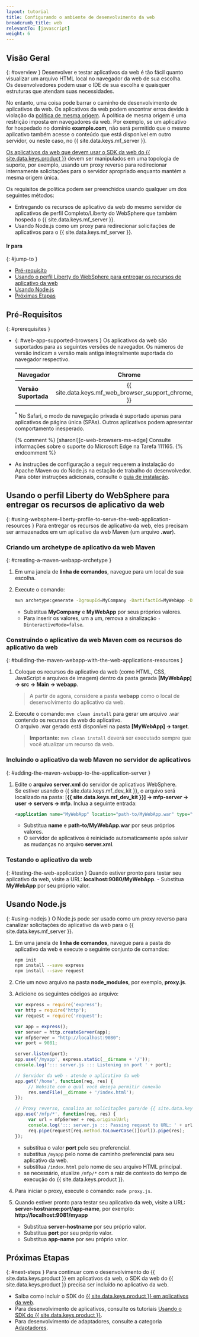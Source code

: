 ```yaml
---
layout: tutorial
title: Configurando o ambiente de desenvolvimento da web
breadcrumb_title: web
relevantTo: [javascript]
weight: 6
---
```

<!-- NLS_CHARSET=UTF-8 -->
## Visão Geral
{: #overview }
Desenvolver e testar aplicativos da web é tão fácil quanto visualizar um arquivo HTML local no navegador da web de sua escolha.  
Os desenvolvedores podem usar o IDE de sua escolha e quaisquer estruturas que atendam suas necessidades.

No entanto, uma coisa pode barrar o caminho de desenvolvimento de aplicativos da web. Os aplicativos da web podem encontrar erros devido à violação da [política de mesma origem](https://developer.mozilla.org/en-US/docs/Web/Security/Same-origin_policy). A política de mesma origem é uma restrição imposta em navegadores da web. Por exemplo, se um aplicativo for hospedado no domínio **example.com**, não será permitido que o mesmo aplicativo também acesse o conteúdo que está disponível em outro servidor, ou neste caso, no {{ site.data.keys.mf_server }}.

[Os aplicativos da web que devem usar o SDK da web do {{ site.data.keys.product }}](../../../application-development/sdk/web) devem ser manipulados em uma topologia de suporte, por exemplo, usando um proxy reverso para redirecionar internamente solicitações para o servidor apropriado enquanto mantém a mesma origem única.

Os requisitos de política podem ser preenchidos usando qualquer um dos seguintes métodos:

- Entregando os recursos de aplicativo da web do mesmo servidor de aplicativos de perfil Completo/Liberty do WebSphere que também hospeda o {{ site.data.keys.mf_server }}.
- Usando Node.js como um proxy para redirecionar solicitações de aplicativos para o {{ site.data.keys.mf_server }}.

#### Ir para
{: #jump-to }
- [Pré-requisito](#prerequisites)
- [Usando o perfil Liberty do WebSphere para entregar os recursos de aplicativo da web ](#using-websphere-liberty-profile-to-serve-the-web-application-resources)
- [Usando Node.js](#using-nodejs)
- [Próximas Etapas](#next-steps)

## Pré-Requisitos
{: #prerequisites }
-   {: #web-app-supported-browsers }
    Os aplicativos da web são suportados para as seguintes versões de navegador. Os números de versão indicam a versão mais antiga integralmente suportada do navegador respectivo.

    | Navegador               | Chrome   | Safari<sup>*</sup>   | Internet Explorer   | Firefox   | Android Browser   |
    |-----------------------|:--------:|:--------------------:|:-------------------:|:---------:|:-----------------:|
    | **Versão Suportada** |  {{ site.data.keys.mf_web_browser_support_chrome_ver }} | {{ site.data.keys.mf_web_browser_support_safari_ver }} | {{ site.data.keys.mf_web_browser_support_ie_ver }} | {{ site.data.keys.mf_web_browser_support_firefox_ver }} | {{ site.data.keys.mf_web_browser_support_android_ver }}  |

    <sup>*</sup> No Safari, o modo de navegação privada é suportado apenas para aplicativos de página única (SPAs). Outros aplicativos podem apresentar comportamento inesperado.

    {% comment %} [sharonl][c-web-browsers-ms-edge] Consulte informações sobre o suporte do Microsoft Edge na Tarefa 111165. {% endcomment %}

-   As instruções de configuração a seguir requerem a instalação do Apache Maven ou do Node.js na estação de trabalho do desenvolvedor. Para obter instruções adicionais, consulte o [guia de instalação](../mobilefirst/installation-guide/).

## Usando o perfil Liberty do WebSphere para entregar os recursos de aplicativo da web
{: #using-websphere-liberty-profile-to-serve-the-web-application-resources }
Para entregar os recursos de aplicativo da web, eles precisam ser armazenados em um aplicativo da web Maven (um arquivo **.war**).

### Criando um archetype de aplicativo da web Maven
{: #creating-a-maven-webapp-archetype }
1. Em uma janela de **linha de comandos**, navegue para um local de sua escolha.
2. Execute o comando:

   ```bash
   mvn archetype:generate -DgroupId=MyCompany -DartifactId=MyWebApp -DarchetypeArtifactId=maven-archetype-webapp -DinteractiveMode=false
   ```
    - Substitua **MyCompany** e **MyWebApp** por seus próprios valores.
    - Para inserir os valores, um a um, remova a sinalização `-DinteractiveMode=false`.

### Construindo o aplicativo da web Maven com os recursos do aplicativo da web 
{: #building-the-maven-webapp-with-the-web-applications-resources }
1. Coloque os recursos do aplicativo da web (como HTML, CSS, JavaScript e arquivos de imagem) dentro da pasta gerada **[MyWebApp] → src → Main → webapp**.

    > A partir de agora, considere a pasta **webapp** como o local de desenvolvimento do aplicativo da web.

2. Execute o comando: `mvn clean install` para gerar um arquivo .war contendo os recursos da web do aplicativo.  
   O arquivo .war gerado está disponível na pasta **[MyWebApp] → target**.
   
    > <span class="glyphicon glyphicon-exclamation-sign" aria-hidden="true"></span> **Importante:** `mvn clean install` deverá ser executado sempre que você atualizar um recurso da web.

### Incluindo o aplicativo da web Maven no servidor de aplicativos
{: #adding-the-maven-webapp-to-the-application-server }
1. Edite o **arquivo server.xml** do servidor de aplicativos WebSphere.  
    Se estiver usando o {{ site.data.keys.mf_dev_kit }}, o arquivo será localizado na pasta: [**{{ site.data.keys.mf_dev_kit }}] → mfp-server → user → servers → mfp**. Inclua a seguinte entrada:

   ```xml
   <application name="MyWebApp" location="path-to/MyWebApp.war" type="war"></application>
   ```
    - Substitua **name** e **path-to/MyWebApp.war** por seus próprios valores.
    - O servidor de aplicativos é reiniciado automaticamente após salvar as mudanças no arquivo **server.xml**.  

### Testando o aplicativo da web
{: #testing-the-web-application }
Quando estiver pronto para testar seu aplicativo da web, visite a URL: **localhost:9080/MyWebApp**.
    - Substitua **MyWebApp** por seu próprio valor.

## Usando Node.js
{: #using-nodejs }
O Node.js pode ser usado como um proxy reverso para canalizar solicitações do aplicativo da web para o {{ site.data.keys.mf_server }}.

1. Em uma janela de **linha de comandos**, navegue para a pasta do aplicativo da web e execute o seguinte conjunto de comandos: 

   ```bash
   npm init
   npm install --save express
   npm install --save request
   ```

2. Crie um novo arquivo na pasta **node_modules**, por exemplo, **proxy.js**.
3. Adicione os seguintes códigos ao arquivo:

   ```javascript
   var express = require('express');
   var http = require('http');
   var request = require('request');

   var app = express();
   var server = http.createServer(app);
   var mfpServer = "http://localhost:9080";
   var port = 9081;

   server.listen(port);
   app.use('/myapp', express.static(__dirname + '/'));
   console.log('::: server.js ::: Listening on port ' + port);

   // Servidor da web - atende o aplicativo da web
   app.get('/home', function(req, res) {
        // Website com o qual você deseja permitir conexão
        res.sendFile(__dirname + '/index.html');
   });

   // Proxy reverso, canaliza as solicitações para/de {{ site.data.keys.mf_server }}
   app.use('/mfp/*', function(req, res) {
        var url = mfpServer + req.originalUrl;
        console.log('::: server.js ::: Passing request to URL: ' + url);
        req.pipe(request[req.method.toLowerCase()](url)).pipe(res);
   });
   ```
    - substitua o valor **port** pelo seu preferencial.
    - substitua `/myapp` pelo nome de caminho preferencial para seu aplicativo da web.
    - substitua `/index.html` pelo nome de seu arquivo HTML principal.
    - se necessário, atualize `/mfp/*` com a raiz de contexto do tempo de execução do {{ site.data.keys.product }}.

4. Para iniciar o proxy, execute o comando: `node proxy.js`.
5. Quando estiver pronto para testar seu aplicativo da web, visite a URL: **server-hostname:port/app-name**, por exemplo: **http://localhost:9081/myapp**
    - Substitua **server-hostname** por seu próprio valor.
    - Substitua **port** por seu próprio valor.
    - Substitua **app-name** por seu próprio valor.

## Próximas Etapas
{: #next-steps }
Para continuar com o desenvolvimento do {{ site.data.keys.product }} em aplicativos da web, o SDK da web do {{ site.data.keys.product }} precisa ser incluído no aplicativo da web.

* Saiba como incluir o SDK do [{{ site.data.keys.product }} em aplicativos da web](../../../application-development/sdk/web/).
* Para desenvolvimento de aplicativos, consulte os tutoriais [Usando o SDK do {{ site.data.keys.product }}](../../../application-development/).
* Para desenvolvimento de adaptadores, consulte a categoria [Adaptadores](../../../adapters/).
